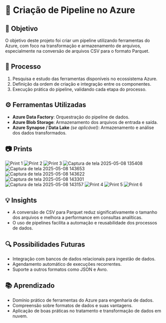 # 🚀 Criação de Pipeline no Azure

## 🧠 Objetivo
O objetivo deste projeto foi criar um pipeline utilizando ferramentas do Azure, com foco na transformação e armazenamento de arquivos, especialmente na conversão de arquivos CSV para o formato Parquet.

## 📝 Processo
1. Pesquisa e estudo das ferramentas disponíveis no ecossistema Azure.
2. Definição da ordem de criação e integração entre os componentes.
3. Execução prática do pipeline, validando cada etapa do processo.

## ⚙️ Ferramentas Utilizadas
- **Azure Data Factory**: Orquestração do pipeline de dados.
- **Azure Blob Storage**: Armazenamento dos arquivos de entrada e saída.
- **Azure Synapse / Data Lake** *(se aplicável)*: Armazenamento e análise dos dados transformados.

## 📷 Prints
![Print 1](https://github.com/user-attachments/assets/05e41e80-128e-46ee-b732-3a0f3db75320)
![Print 2](https://github.com/user-attachments/assets/cfce3f6d-3008-4800-a7cb-7aa5aaff4a07)
![Print 3](https://github.com/user-attachments/assets/3f9d6e00-b688-4f24-b531-0f9914787c35)
![Captura de tela 2025-05-08 135408](https://github.com/user-attachments/assets/253eda04-0103-48f6-a9b5-b8a0c22cf60b)
![Captura de tela 2025-05-08 143653](https://github.com/user-attachments/assets/dbff09e4-35f0-4186-bd45-126cc75c3319)
![Captura de tela 2025-05-08 143622](https://github.com/user-attachments/assets/b86b913f-6f30-4f38-93c2-e08aad988c0d)
![Captura de tela 2025-05-08 143301](https://github.com/user-attachments/assets/bac466ee-2f16-4e91-af17-b8a2578e652f)
![Captura de tela 2025-05-08 143157](https://github.com/user-attachments/assets/7030d341-7fe7-44dd-ae6b-2af86624254d)
![Print 4](https://github.com/user-attachments/assets/78ef6050-d7bc-4297-9ccb-bf780e25fe0e)
![Print 5](https://github.com/user-attachments/assets/1b80dad3-2451-4402-998b-0a8d6a769fad)
![Print 6](https://github.com/user-attachments/assets/e93c9a8a-c8c5-4b5a-8789-e4c0e0148ef5)

## 💡 Insights
- A conversão de CSV para Parquet reduz significativamente o tamanho dos arquivos e melhora a performance em consultas analíticas.
- O uso de pipelines facilita a automação e reusabilidade dos processos de dados.

## 🔍 Possibilidades Futuras
- Integração com bancos de dados relacionais para ingestão de dados.
- Agendamento automático de execuções recorrentes.
- Suporte a outros formatos como JSON e Avro.

## 📚 Aprendizado
- Domínio prático de ferramentas do Azure para engenharia de dados.
- Compreensão sobre formatos de dados e suas vantagens.
- Aplicação de boas práticas no tratamento e transformação de dados em nuvem.







